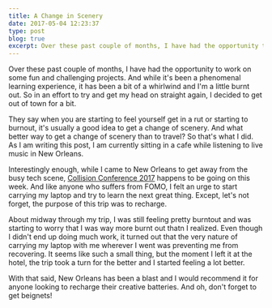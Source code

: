 ```yaml
---
title: A Change in Scenery
date: 2017-05-04 12:23:37
type: post
blog: true
excerpt: Over these past couple of months, I have had the opportunity to work on some fun and challenging projects. And while it's been a phenomenal learning experience, it has been a bit of a whirlwind and I'm a little burnt out. So in an effort to try and get my head on straight again, I decided to get out of town for a bit.
---
```


Over these past couple of months, I have had the opportunity to work on some fun and challenging projects. And while it's been a phenomenal learning experience, it has been a bit of a whirlwind and I'm a little burnt out. So in an effort to try and get my head on straight again, I decided to get out of town for a bit.

They say when you are starting to feel yourself get in a rut or starting to burnout, it's usually a good idea to get a change of scenery. And what better way to get a change of scenery than to travel? So that's what I did. As I am writing this post, I am currently sitting in a cafe while listening to live music in New Orleans.

Interestingly enough, while I came to New Orleans to get away from the busy tech scene, [Collision Conference 2017](https://collisionconf.com/) happens to be going on this week. And like anyone who suffers from FOMO, I felt an urge to start carrying my laptop and try to learn the next great thing. Except, let's not forget, the purpose of this trip was to recharge.

About midway through my trip, I was still feeling pretty burntout and was starting to worry that I was way more burnt out thatn I realized. Even though I didn't end up doing much work, it turned out that the very nature of carrying my laptop with me wherever I went was preventing me from recovering. It seems like such a small thing, but the moment I left it at the hotel, the trip took a turn for the better and I started feeling a lot better.

With that said, New Orleans has been a blast and I would recommend it for anyone looking to recharge their creative batteries. And oh, don't forget to get beignets!
